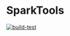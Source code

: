 # SparkTools

[![build-test](https://github.com/Guillermo-Santos/SparkTools/actions/workflows/build-test.yml/badge.svg)](https://github.com/Guillermo-Santos/SparkTools/actions/workflows/build-test.yml)
